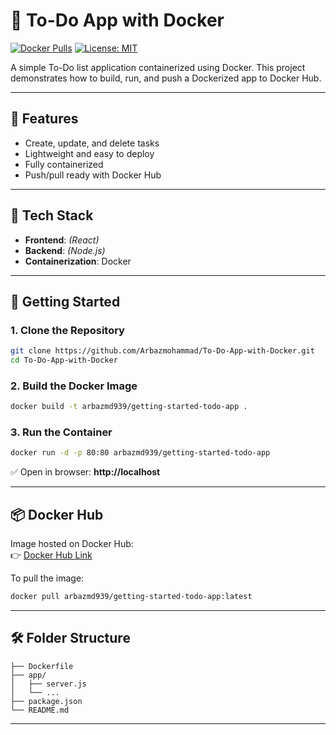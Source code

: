 
# 📝 To-Do App with Docker

[![Docker Pulls](https://img.shields.io/docker/pulls/arbazmd939/getting-started-todo-app.svg)](https://hub.docker.com/r/arbazmd939/getting-started-todo-app)
[![License: MIT](https://img.shields.io/badge/License-MIT-yellow.svg)](LICENSE)

A simple To-Do list application containerized using Docker. This project demonstrates how to build, run, and push a Dockerized app to Docker Hub.

---

## 🚀 Features

- Create, update, and delete tasks  
- Lightweight and easy to deploy  
- Fully containerized  
- Push/pull ready with Docker Hub

---

## 🧱 Tech Stack

- **Frontend**: *(React)*
- **Backend**: *(Node.js)*
- **Containerization**: Docker

---

## 🐳 Getting Started

### 1. Clone the Repository

```bash
git clone https://github.com/Arbazmohammad/To-Do-App-with-Docker.git
cd To-Do-App-with-Docker
```

### 2. Build the Docker Image

```bash
docker build -t arbazmd939/getting-started-todo-app .
```

### 3. Run the Container

```bash
docker run -d -p 80:80 arbazmd939/getting-started-todo-app
```

✅ Open in browser: **http://localhost**

---

## 📦 Docker Hub

Image hosted on Docker Hub:  
👉 [Docker Hub Link](https://hub.docker.com/r/arbazmd939/getting-started-todo-app)

To pull the image:

```bash
docker pull arbazmd939/getting-started-todo-app:latest
```

---

## 🛠️ Folder Structure

```
├── Dockerfile
├── app/
│   ├── server.js
│   └── ...
├── package.json
└── README.md
```

---
